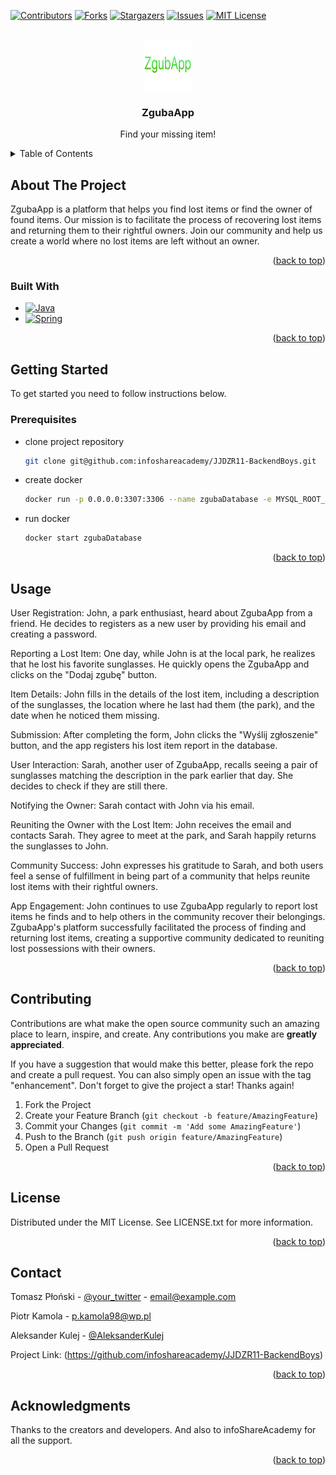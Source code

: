 [![Contributors][contributors-shield]][contributors-url]
[![Forks][forks-shield]][forks-url]
[![Stargazers][stars-shield]][stars-url]
[![Issues][issues-shield]][issues-url]
[![MIT License][license-shield]][license-url]




<!-- PROJECT LOGO -->
<br />
<div align="center">
  <a href="https://github.com/infoshareacademy/JJDZR11-BackendBoys">
    <img src="web/src/main/resources/static/img/logo.png" alt="Logo" width="80" height="80">
  </a>

  <h3 align="center">ZgubaApp</h3>

  <p align="center">
    Find your missing item!
  </p>
</div>



<!-- TABLE OF CONTENTS -->
<details>
  <summary>Table of Contents</summary>
  <ol>
    <li>
      <a href="#about-the-project">About The Project</a>
      <ul>
        <li><a href="#built-with">Built With</a></li>
      </ul>
    </li>
    <li>
      <a href="#getting-started">Getting Started</a>
      <ul>
        <li><a href="#prerequisites">Prerequisites</a></li>
        <li><a href="#installation">Installation</a></li>
      </ul>
    </li>
    <li><a href="#usage">Usage</a></li>
    <li><a href="#roadmap">Roadmap</a></li>
    <li><a href="#contributing">Contributing</a></li>
    <li><a href="#license">License</a></li>
    <li><a href="#contact">Contact</a></li>
    <li><a href="#acknowledgments">Acknowledgments</a></li>
  </ol>
</details>



<!-- ABOUT THE PROJECT -->
## About The Project

ZgubaApp is a platform that helps you find lost items or find the owner of found items. 
Our mission is to facilitate the process of recovering lost items and returning them to their rightful owners. 
Join our community and help us create a world where no lost items are left without an owner.

<p align="right">(<a href="#readme-top">back to top</a>)</p>



### Built With

* [![Java][Java]][Java-url]
* [![Spring][Spring]][Spring-url]


<p align="right">(<a href="#readme-top">back to top</a>)</p>



<!-- GETTING STARTED -->
## Getting Started

To get started you need to follow instructions below.

### Prerequisites

* clone project repository
    ```sh
    git clone git@github.com:infoshareacademy/JJDZR11-BackendBoys.git
    ```
  
* create docker
    ```sh
    docker run -p 0.0.0.0:3307:3306 --name zgubaDatabase -e MYSQL_ROOT_PASSWORD=root -e MYSQL_DATABASE=zgubaDatabase -d mysql:8.0.32
    ```
  
* run docker
    ```sh
    docker start zgubaDatabase
    ```

<p align="right">(<a href="#readme-top">back to top</a>)</p>



<!-- USAGE EXAMPLES -->
## Usage

User Registration:
John, a park enthusiast, heard about ZgubaApp from a friend. He decides to registers as a new user by providing his email and creating a password.

Reporting a Lost Item:
One day, while John is at the local park, he realizes that he lost his favorite sunglasses. He quickly opens the ZgubaApp and clicks on the "Dodaj zgubę" button.

Item Details:
John fills in the details of the lost item, including a description of the sunglasses, the location where he last had them (the park), and the date when he noticed them missing.

Submission:
After completing the form, John clicks the "Wyślij zgłoszenie" button, and the app registers his lost item report in the database.

User Interaction:
Sarah, another user of ZgubaApp, recalls seeing a pair of sunglasses matching the description in the park earlier that day. She decides to check if they are still there.

Notifying the Owner:
Sarah contact with John via his email.

Reuniting the Owner with the Lost Item:
John receives the email and contacts Sarah. They agree to meet at the park, and Sarah happily returns the sunglasses to John.

Community Success:
John expresses his gratitude to Sarah, and both users feel a sense of fulfillment in being part of a community that helps reunite lost items with their rightful owners.

App Engagement:
John continues to use ZgubaApp regularly to report lost items he finds and to help others in the community recover their belongings.
ZgubaApp's platform successfully facilitated the process of finding and returning lost items, creating a supportive community dedicated to reuniting lost possessions with their owners.



<p align="right">(<a href="#readme-top">back to top</a>)</p>

<!-- CONTRIBUTING -->
## Contributing

Contributions are what make the open source community such an amazing place to learn, inspire, and create. Any contributions you make are **greatly appreciated**.

If you have a suggestion that would make this better, please fork the repo and create a pull request. You can also simply open an issue with the tag "enhancement".
Don't forget to give the project a star! Thanks again!

1. Fork the Project
2. Create your Feature Branch (`git checkout -b feature/AmazingFeature`)
3. Commit your Changes (`git commit -m 'Add some AmazingFeature'`)
4. Push to the Branch (`git push origin feature/AmazingFeature`)
5. Open a Pull Request

<p align="right">(<a href="#readme-top">back to top</a>)</p>



<!-- LICENSE -->
## License

Distributed under the MIT License. See LICENSE.txt for more information.

<p align="right">(<a href="#readme-top">back to top</a>)</p>



<!-- CONTACT -->
## Contact

Tomasz Płoński - [@your_twitter](https://twitter.com/your_username) - email@example.com

Piotr Kamola - p.kamola98@wp.pl

Aleksander Kulej - [@AleksanderKulej](https://twitter.com/AleksanderKulej)


Project Link: (https://github.com/infoshareacademy/JJDZR11-BackendBoys)

<p align="right">(<a href="#readme-top">back to top</a>)</p>



<!-- ACKNOWLEDGMENTS -->
## Acknowledgments

Thanks to the creators and developers. And also to infoShareAcademy for all the support.

<p align="right">(<a href="#readme-top">back to top</a>)</p>



<!-- MARKDOWN LINKS & IMAGES -->
<!-- https://www.markdownguide.org/basic-syntax/#reference-style-links -->
  [contributors-shield]: https://img.shields.io/badge/CONTRIBUTORS-8A2BE2
[contributors-url]: https://github.com/infoshareacademy/JJDZR11-BackendBoys/graphs/contributors
[forks-shield]: https://img.shields.io/badge/FORKS-green
[forks-url]: https://github.com/infoshareacademy/JJDZR11-BackendBoys/forks
[stars-shield]: https://img.shields.io/badge/STARS-yellow
[stars-url]: https://github.com/infoshareacademy/JJDZR11-BackendBoys/stargazers
[issues-shield]: https://img.shields.io/badge/ISSUES-red
[issues-url]: https://github.com/infoshareacademy/JJDZR11-BackendBoys/issues
[license-shield]: https://img.shields.io/badge/LICENSE-orange
[license-url]: https://github.com/infoshareacademy/JJDZR11-BackendBoys/blob/main/LICENSE
[product-screenshot]: images/screenshot.png
[Java]: https://img.shields.io/badge/java-blue?Java=java
[Java-url]: https://www.java.com/pl/
[Spring]: https://img.shields.io/badge/spring-blue?Spring=spring
[Spring-url]: https://spring.io/projects/spring-boot
